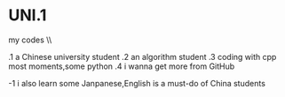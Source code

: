 # UNI.1
my codes \\\

.1 a Chinese university student
.2 an algorithm student
.3 coding with cpp most moments,some python
.4 i wanna get more from GitHub

-1 i also learn some Janpanese,English is a must-do of China students
